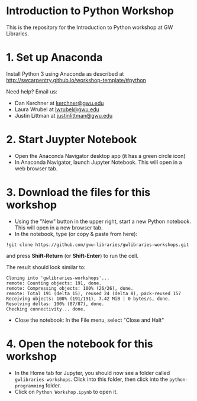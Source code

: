 
# Introduction to Python Workshop

This is the repository for the Introduction to Python workshop at GW Libraries.

# 1. Set up Anaconda

Install Python 3 using Anaconda as described at http://swcarpentry.github.io/workshop-template/#python

Need help?  Email us:
* Dan Kerchner at kerchner@gwu.edu
* Laura Wrubel at lwrubel@gwu.edu 
* Justin Littman at justinlittman@gwu.edu

# 2. Start Juypter Notebook

* Open the Anaconda Navigator desktop app (it has a green circle icon)
* In Anaconda Navigator, launch Jupyter Notebook.  This will open in a web browser tab.

# 3. Download the files for this workshop 

* Using the "New" button in the upper right, start a new Python notebook.  This will open in a new browser tab.
* In the notebook, type (or copy & paste from here):

`!git clone https://github.com/gwu-libraries/gwlibraries-workshops.git`

and press **Shift-Return** (or **Shift-Enter**) to run the cell.

The result should look similar to:
```
Cloning into 'gwlibraries-workshops'...
remote: Counting objects: 191, done.
remote: Compressing objects: 100% (26/26), done.
remote: Total 191 (delta 15), reused 24 (delta 8), pack-reused 157
Receiving objects: 100% (191/191), 7.42 MiB | 0 bytes/s, done.
Resolving deltas: 100% (87/87), done.
Checking connectivity... done.
```

* Close the notebook: In the File menu, select "Close and Halt"

# 4. Open the notebook for this workshop

* In the Home tab for Jupyter, you should now see a folder called `gwlibraries-workshops`.  Click into this folder, then click into the `python-programming` folder.
* Click on `Python Workshop.ipynb` to open it.







